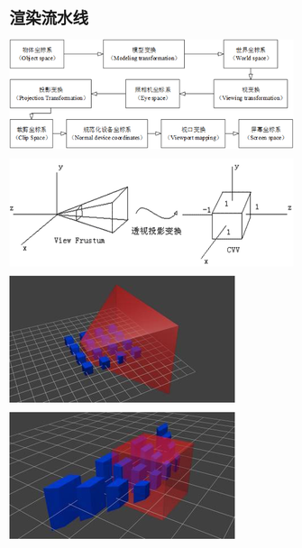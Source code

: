 # 渲染流水线

![&#x5750;&#x6807;&#x53D8;&#x6362;&#x6D41;&#x7A0B;](../.gitbook/assets/image%20%287%29.png)

![](../.gitbook/assets/image%20%2868%29.png)

![](../.gitbook/assets/image%20%2874%29.png)

![](../.gitbook/assets/image%20%2877%29.png)



